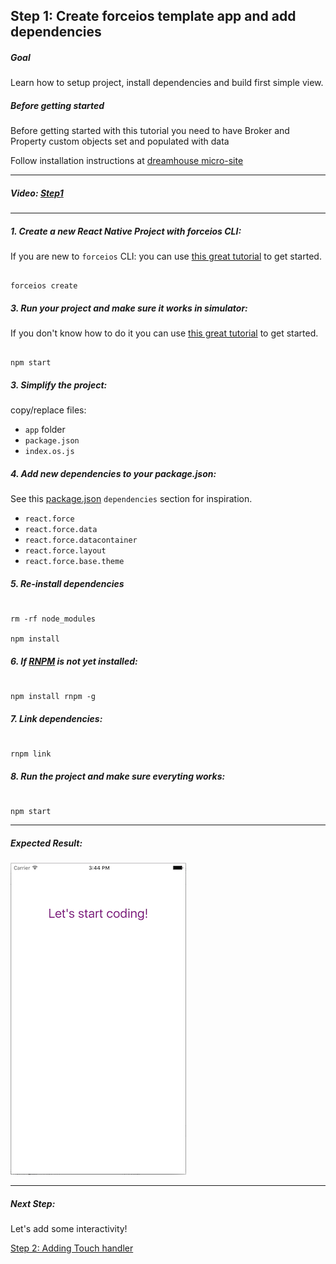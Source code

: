 ## Step 1: Create forceios template app and add dependencies

##### Goal

Learn how to setup project, install dependencies and build first simple view.

##### Before getting started

Before getting started with this tutorial you need to have Broker and Property custom objects set and populated with data

Follow installation instructions at [dreamhouse micro-site](http://dreamhouse-site.herokuapp.com/installation/)


***

##### Video: [Step1](https://youtu.be/RY2vn2bT6XU?t=408)

***

##### 1. Create a new React Native Project with forceios CLI:

If you are new to `forceios` CLI: you can use [this great tutorial](http://rajaraodv.github.io/salesforce-react-native-tutorial/) to get started.

  ```

  forceios create

  ```

##### 3. Run your project and make sure it works in simulator:

If you don't know how to do it you can use [this great tutorial](http://rajaraodv.github.io/salesforce-react-native-tutorial/) to get started.

  ```

  npm start

  ```

##### 3. Simplify the project:

copy/replace files: 
* `app` folder
* `package.json`
* `index.os.js` 

##### 4. Add new dependencies to your package.json:

See this [package.json](/package.json) `dependencies` section for inspiration.

* `react.force`
* `react.force.data`
* `react.force.datacontainer`
* `react.force.layout`
* `react.force.base.theme`

##### 5. Re-install dependencies

  ```

  rm -rf node_modules

  npm install

  ```

##### 6. If [RNPM](http://facebook.github.io/react-native/releases/0.24/docs/linking-libraries-ios.html#automatic-linking) is not yet installed:

  ```

  npm install rnpm -g

  ```
##### 7. Link dependencies: 

  ```

  rnpm link

  ```
##### 8. Run the project and make sure everyting works: 

  ```

  npm start

  ```
  
***  
  
##### Expected Result:

![iOS Screenshot](/tutorial/README_FILES/step1.png?raw=true)

***

##### Next Step:

Let's add some interactivity!

[Step 2: Adding Touch handler](/tutorial/step02_touch_handler/)
